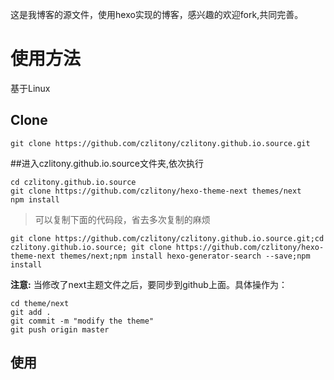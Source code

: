 这是我博客的源文件，使用hexo实现的博客，感兴趣的欢迎fork,共同完善。

# 使用方法

基于Linux

## Clone
~~~
git clone https://github.com/czlitony/czlitony.github.io.source.git
~~~

##进入czlitony.github.io.source文件夹,依次执行
~~~
cd czlitony.github.io.source
git clone https://github.com/czlitony/hexo-theme-next themes/next
npm install
~~~

> 可以复制下面的代码段，省去多次复制的麻烦
~~~
git clone https://github.com/czlitony/czlitony.github.io.source.git;cd czlitony.github.io.source; git clone https://github.com/czlitony/hexo-theme-next themes/next;npm install hexo-generator-search --save;npm install
~~~

**注意:** 当修改了next主题文件之后，要同步到github上面。具体操作为：
~~~
cd theme/next
git add .
git commit -m "modify the theme"
git push origin master
~~~

## 使用

